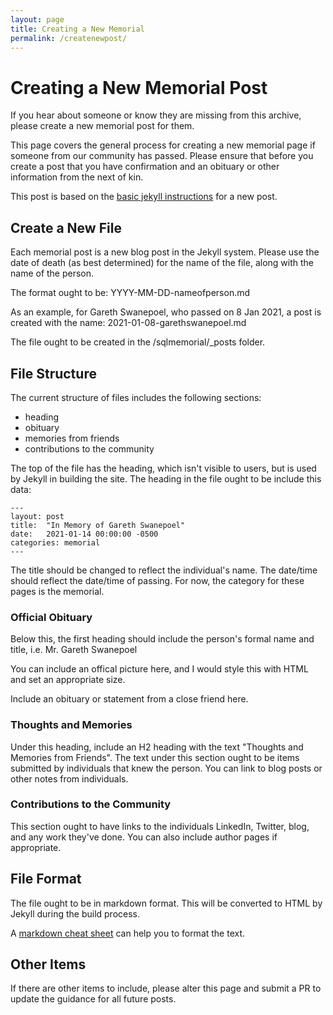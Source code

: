 ```yaml
---
layout: page
title: Creating a New Memorial 
permalink: /createnewpost/
---
```

# Creating a New Memorial Post

If you hear about someone or know they are missing from this archive, please create a new memorial post for them.

This page covers the general process for creating a new memorial page if someone from our community has passed. Please ensure that before you create a post that you have confirmation and an obituary or other information from the next of kin.

This post is based on the [basic jekyll instructions](https://jekyllrb.com/docs/posts/) for a new post.

## Create a New File
Each memorial post is a new blog post in the Jekyll system. Please use the date of death (as best determined) for the name of the file, along with the name of the person.

The format ought to be: YYYY-MM-DD-nameofperson.md

As an example, for Gareth Swanepoel, who passed on 8 Jan 2021, a post is created with the name: 2021-01-08-garethswanepoel.md

The file ought to be created in the /sqlmemorial/_posts folder.

## File Structure

The current structure of files includes the following sections:
- heading
- obituary
- memories from friends
- contributions to the community

The top of the file has the heading, which isn't visible to users, but is used by Jekyll in building the site. The heading in the file ought to be include this data:
```
---
layout: post
title:  "In Memory of Gareth Swanepoel"
date:   2021-01-14 00:00:00 -0500
categories: memorial
---
```

The title should be changed to reflect the individual's name. The date/time should reflect the date/time of passing. For now, the category for these pages is the memorial.

### Official Obituary

Below this, the first heading should include the person's formal name and title, i.e. Mr. Gareth Swanepoel

You can include an offical picture here, and I would style this with HTML and set an appropriate size.

Include an obituary or statement from a close friend here.

### Thoughts and Memories

Under this heading, include an H2 heading with the text "Thoughts and Memories from Friends". The text under this section ought to be items submitted by individuals that knew the person. You can link to blog posts or other notes from individuals.

### Contributions to the Community

This section ought to have links to the individuals LinkedIn, Twitter, blog, and any work they've done. You can also include author pages if appropriate.


## File Format
The file ought to be in markdown format. This will be converted to HTML by Jekyll during the build process. 

A [markdown cheat sheet](https://www.markdownguide.org/cheat-sheet/) can help you to format the text.

## Other Items
If there are other items to include, please alter this page and submit a PR to update the guidance for all future posts.